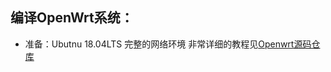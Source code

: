 ## 编译OpenWrt系统：
+ 准备：Ubutnu 18.04LTS 完整的网络环境
非常详细的教程见[Openwrt源码仓库](https://github.com/coolsnowwolf/lede)

